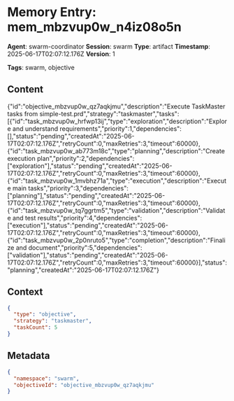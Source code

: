 # Memory Entry: mem_mbzvup0w_n4iz08o5n

**Agent**: swarm-coordinator
**Session**: swarm
**Type**: artifact
**Timestamp**: 2025-06-17T02:07:12.176Z
**Version**: 1

**Tags**: swarm, objective

## Content

{"id":"objective_mbzvup0w_qz7aqkjmu","description":"Execute TaskMaster tasks from simple-test.prd","strategy":"taskmaster","tasks":[{"id":"task_mbzvup0w_hrfwp13ij","type":"exploration","description":"Explore and understand requirements","priority":1,"dependencies":[],"status":"pending","createdAt":"2025-06-17T02:07:12.176Z","retryCount":0,"maxRetries":3,"timeout":60000},{"id":"task_mbzvup0w_ab773m18c","type":"planning","description":"Create execution plan","priority":2,"dependencies":["exploration"],"status":"pending","createdAt":"2025-06-17T02:07:12.176Z","retryCount":0,"maxRetries":3,"timeout":60000},{"id":"task_mbzvup0w_1mvbhz71a","type":"execution","description":"Execute main tasks","priority":3,"dependencies":["planning"],"status":"pending","createdAt":"2025-06-17T02:07:12.176Z","retryCount":0,"maxRetries":3,"timeout":60000},{"id":"task_mbzvup0w_tq7ggrtm5","type":"validation","description":"Validate and test results","priority":4,"dependencies":["execution"],"status":"pending","createdAt":"2025-06-17T02:07:12.176Z","retryCount":0,"maxRetries":3,"timeout":60000},{"id":"task_mbzvup0w_2p0nruto5","type":"completion","description":"Finalize and document","priority":5,"dependencies":["validation"],"status":"pending","createdAt":"2025-06-17T02:07:12.176Z","retryCount":0,"maxRetries":3,"timeout":60000}],"status":"planning","createdAt":"2025-06-17T02:07:12.176Z"}

## Context

```json
{
  "type": "objective",
  "strategy": "taskmaster",
  "taskCount": 5
}
```

## Metadata

```json
{
  "namespace": "swarm",
  "objectiveId": "objective_mbzvup0w_qz7aqkjmu"
}
```
